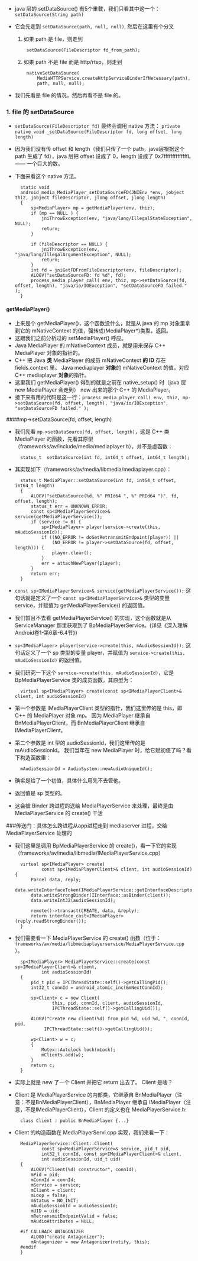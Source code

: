 * java 层的 setDataSource() 有5个重载，我们只看其中这一个：`setDataSource(String path)`
* 它会先走到 `setDataSource(path, null, null)`, 然后在这里有个分叉

	1. 如果 path 是 file，则走到
	
			setDataSource(FileDescriptor fd_from_path);

	2. 如果 path 不是 file 而是 http/rtsp，则走到
	
			nativeSetDataSource(
				MediaHTTPService.createHttpServiceBinderIfNecessary(path), 
				path, null, null);
	
* 我们先看是 file 的情况，然后再看不是 file 的。

### 1. file 的 setDataSource
* `setDataSource(FileDescriptor fd)` 最终会调用 native 方法： `private native void _setDataSource(FileDescriptor fd, long offset, long length)`
* 因为我们没有传 offset 和 length（我们只传了一个 path，java层根据这个 path 生成了 fd），java 层把 offset 设成了 0，length 设成了 0x7ffffffffffffffL —— 一个巨大的数。
* 下面来看这个 native 方法。

		static void
		android_media_MediaPlayer_setDataSourceFD(JNIEnv *env, jobject thiz, jobject fileDescriptor, jlong offset, jlong length)
		{
		    sp<MediaPlayer> mp = getMediaPlayer(env, thiz);
		    if (mp == NULL ) {
		        jniThrowException(env, "java/lang/IllegalStateException", NULL);
		        return;
		    }
		
		    if (fileDescriptor == NULL) {
		        jniThrowException(env, "java/lang/IllegalArgumentException", NULL);
		        return;
		    }
		    int fd = jniGetFDFromFileDescriptor(env, fileDescriptor);
		    ALOGV("setDataSourceFD: fd %d", fd);
		    process_media_player_call( env, thiz, mp->setDataSource(fd, offset, length), "java/io/IOException", "setDataSourceFD failed." );
		}

#### getMediaPlayer()
* 上来是个 getMediaPlayer()，这个函数没什么，就是从 java 的 mp 对象里拿到它的 mNativeContext 的值，强转成(MediaPlayer*)类型，返回。
* 这跟我们之前分析过的 setMediaPlayer() 呼应。 
* Java MediaPlayer 的 mNativeContext 成员，就是用来保存 C++ MediaPlayer 对象的指针的。
* C++ 把 Java **类** MediaPlayer 的成员 mNativeContext **的 ID** 存在 fields.context 里。 Java mediaplayer **对象**的 mNativeContext 的值，对应 C++ mediaplayer **对象**的指针。
* 这里我们 getMediaPlayer() 得到的就是之前在 native_setup() 时（java 层 new MediaPlayer 会走到） new 出来的那个 C++ 的 MediaPlayer。 
* 接下来有用的代码是这一行：`process_media_player_call( env, thiz, mp->setDataSource(fd, offset, length), "java/io/IOException", "setDataSourceFD failed." );`

####mp->setDataSource(fd, offset, length)
* 我们先看 `mp->setDataSource(fd, offset, length)`，这是 C++ 类 MediaPlayer 的函数，先看其原型（frameworks/av/include/media/mediaplayer.h），并不是虚函数：

		status_t  setDataSource(int fd, int64_t offset, int64_t length); 

* 其实现如下（frameworks/av/media/libmedia/mediaplayer.cpp）：

		status_t MediaPlayer::setDataSource(int fd, int64_t offset, int64_t length)
		{
		    ALOGV("setDataSource(%d, %" PRId64 ", %" PRId64 ")", fd, offset, length);
		    status_t err = UNKNOWN_ERROR;
		    const sp<IMediaPlayerService>& service(getMediaPlayerService());
		    if (service != 0) {
		        sp<IMediaPlayer> player(service->create(this, mAudioSessionId));
		        if ((NO_ERROR != doSetRetransmitEndpoint(player)) ||
		            (NO_ERROR != player->setDataSource(fd, offset, length))) {
		            player.clear();
		        }
		        err = attachNewPlayer(player);
		    }
		    return err;
		}

*  `const sp<IMediaPlayerService>& service(getMediaPlayerService());` 这句话就是定义了一个 `const sp<IMediaPlayerService>&` 类型的变量 service，并赋值为 getMediaPlayerService() 的返回值。
*  我们暂且不去看 getMediaPlayerService() 的实现，这个函数就是从 ServiceManager 那里获取到了 BpMediaPlayerService。(详见《深入理解Android卷1-第6章-6.4节》)
*  `sp<IMediaPlayer> player(service->create(this, mAudioSessionId));` 这句话定义了一个 sp<IMediaPlayer> 类型的变量 player，并赋值为 `service->create(this, mAudioSessionId)` 的返回值。 
* 我们研究一下这个 `service->create(this, mAudioSessionId)`，它是 BpMediaPlayerService 类的成员函数，其原型为：

		virtual sp<IMediaPlayer> create(const sp<IMediaPlayerClient>& client, int audioSessionId) 

* 第一个参数是 IMediaPlayerClient 类型的指针，我们这里传的是 this，即 C++ 的 MediaPlayer 对象 mp。 因为 MediaPlayer 继承自 BnMediaPlayerClient，而 BnMediaPlayerClient 继承自 IMediaPlayerClient。 
* 第二个参数是 int 型的 audioSessionId，我们这里传的是 mAudioSessionId。 我们当年在 new MediaPlayer 时，给它赋初值了吗？看下构造函数里：

		mAudioSessionId = AudioSystem::newAudioUniqueId();

* 确实是给了一个初值，具体什么用先不去管他。
* 返回值是 sp<IMediaPlayer> 类型的。 
* 这会被 Binder 跨进程的送给 MediaPlayerService 来处理，最终是由 MediaPlayerService 的 create() 干活

###传送门：具体怎么跨进程从app进程走到 mediaserver 进程，交给 MediaPlayerService 处理的
* 我们这里是调用 BpMediaPlayerService 的 create()，看一下它的实现（frameworks/av/media/libmedia/IMediaPlayerService.cpp）

		virtual sp<IMediaPlayer> create(
		        const sp<IMediaPlayerClient>& client, int audioSessionId) {
		    Parcel data, reply;
		    data.writeInterfaceToken(IMediaPlayerService::getInterfaceDescriptor());
		    data.writeStrongBinder(IInterface::asBinder(client));
		    data.writeInt32(audioSessionId);
		
		    remote()->transact(CREATE, data, &reply);
		    return interface_cast<IMediaPlayer>(reply.readStrongBinder());
		}


* 我们需要看一下 MediaPlayerService 的 create() 函数（位于：`frameworks/av/media/libmediaplayerservice/MediaPlayerService.cpp` ）。

		sp<IMediaPlayer> MediaPlayerService::create(const sp<IMediaPlayerClient>& client,
		        int audioSessionId)
		{
		    pid_t pid = IPCThreadState::self()->getCallingPid();
		    int32_t connId = android_atomic_inc(&mNextConnId);
		
		    sp<Client> c = new Client(
		            this, pid, connId, client, audioSessionId,
		            IPCThreadState::self()->getCallingUid());
		
		    ALOGV("Create new client(%d) from pid %d, uid %d, ", connId, pid,
		         IPCThreadState::self()->getCallingUid());
		
		    wp<Client> w = c;
		    {
		        Mutex::Autolock lock(mLock);
		        mClients.add(w);
		    }
		    return c;
		}

* 实际上就是 new 了一个 Client 并把它 return 出去了。 Client 是啥？
* Client 是 MediaPlayerService 的内部类，它继承自 BnMediaPlayer（注意：不是BnMediaPlayerClient），BnMediaPlayer 继承自 IMediaPlayer（注意，不是IMediaPlayerClient），Client 的定义也在 MediaPlayerService.h:

		class Client : public BnMediaPlayer {...}

* Client 的构造函数在 MediaPlayerServi.cpp 实现，我们来看一下：

		MediaPlayerService::Client::Client(
		        const sp<MediaPlayerService>& service, pid_t pid,
		        int32_t connId, const sp<IMediaPlayerClient>& client,
		        int audioSessionId, uid_t uid)
		{
		    ALOGV("Client(%d) constructor", connId);
		    mPid = pid;
		    mConnId = connId;
		    mService = service;
		    mClient = client;
		    mLoop = false;
		    mStatus = NO_INIT;
		    mAudioSessionId = audioSessionId;
		    mUID = uid;
		    mRetransmitEndpointValid = false;
		    mAudioAttributes = NULL;
		
		#if CALLBACK_ANTAGONIZER
		    ALOGD("create Antagonizer");
		    mAntagonizer = new Antagonizer(notify, this);
		#endif
		}